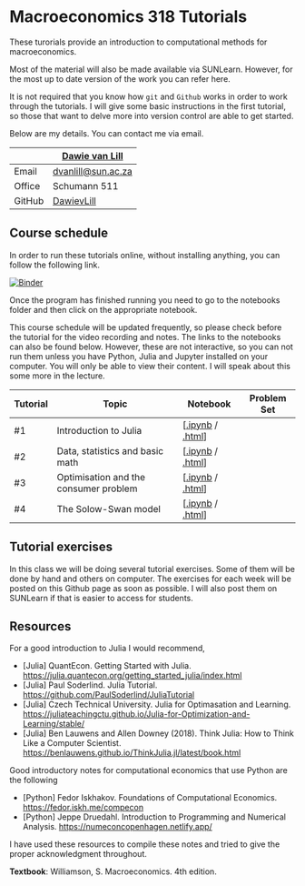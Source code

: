 # Macroeconomics 318 Tutorials 

These turorials provide an introduction to computational methods for macroeconomics. 

Most of the material will also be made available via SUNLearn. However, for the most up to date version of the work you can refer here. 

It is not required that you know how `git` and `Github` works in order to work through the tutorials. I will give some basic instructions in the first tutorial, so those that want to delve more into version control are able to get started.  

Below are my details. You can contact me via email. 

|  | [Dawie van Lill](https://dawievanlill.netlify.app/) |
|--------------|--------------------------------------------------------------|
| Email | [dvanlill@sun.ac.za](mailto:dvanlill@sun.ac.za) |
| Office | Schumann 511 |
| GitHub | [DawievLill](https://github.com/DawievLill) |

## Course schedule 

In order to run these tutorials online, without installing anything, you can follow the following link. 

[![Binder](https://mybinder.org/badge_logo.svg)](https://mybinder.org/v2/gh/DawievLill/Macro-318/HEAD)

Once the program has finished running you need to go to the notebooks folder and then click on the appropriate notebook. 

This course schedule will be updated frequently, so please check before the tutorial for the video recording and notes. The links to the notebooks can also be found below. However, these are not interactive, so you can not run them unless you have Python, Julia and Jupyter installed on your computer. You will only be able to view their content. I will speak about this some more in the lecture. 

|  Tutorial | Topic  | Notebook  | Problem Set |
|--------|-----------|-----------------|----------------|
| #1 | Introduction to Julia | [[.ipynb](https://github.com/DawievLill/Macro-318/blob/main/notebooks/tut1_introduction.ipynb) / [.html](https://raw.githack.com/DawievLill/Macro-318/main/html/tut1_introduction.html)]  | |
| #2 | Data, statistics and basic math  | [[.ipynb](https://github.com/DawievLill/Macro-318/blob/main/notebooks/tut2_data_analysis.ipynb) / [.html]()] | |
| #3 | Optimisation and the consumer problem    | [[.ipynb](https://github.com/DawievLill/Macro-318/blob/main/notebooks/tut3_optimisation.ipynb) / [.html]()]  | |
| #4 | The Solow-Swan model |  [[.ipynb](https://github.com/DawievLill/Macro-318/blob/main/notebooks/tut4_solow.ipynb) / [.html]()]  | |


## Tutorial exercises

In this class we will be doing several tutorial exercises. Some of them will be done by hand and others on computer. The exercises for each week will be posted on this Github page as soon as possible. I will also post them on SUNLearn if that is easier to access for students. 

## Resources

For a good introduction to Julia I would recommend, 

- [Julia] QuantEcon. Getting Started with Julia. https://julia.quantecon.org/getting_started_julia/index.html
- [Julia] Paul Soderlind. Julia Tutorial. https://github.com/PaulSoderlind/JuliaTutorial
- [Julia] Czech Technical University. Julia for Optimasation and Learning. https://juliateachingctu.github.io/Julia-for-Optimization-and-Learning/stable/
- [Julia] Ben Lauwens and Allen Downey (2018). Think Julia: How to Think Like a Computer Scientist. https://benlauwens.github.io/ThinkJulia.jl/latest/book.html

Good introductory notes for computational economics that use Python are the following

- [Python] Fedor Iskhakov. Foundations of Computational Economics. https://fedor.iskh.me/compecon
- [Python] Jeppe Druedahl. Introduction to Programming and Numerical Analysis. https://numeconcopenhagen.netlify.app/

I have used these resources to compile these notes and tried to give the proper acknowledgment throughout. 

**Textbook**: Williamson, S. Macroeconomics. 4th edition. 




